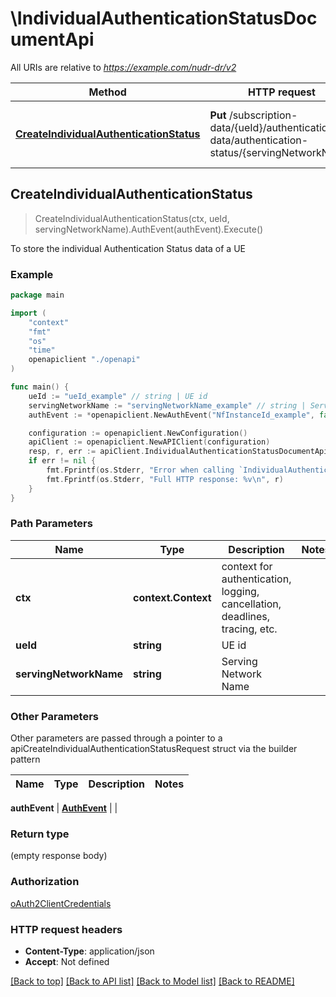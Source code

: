 # \IndividualAuthenticationStatusDocumentApi

All URIs are relative to *https://example.com/nudr-dr/v2*

Method | HTTP request | Description
------------- | ------------- | -------------
[**CreateIndividualAuthenticationStatus**](IndividualAuthenticationStatusDocumentApi.md#CreateIndividualAuthenticationStatus) | **Put** /subscription-data/{ueId}/authentication-data/authentication-status/{servingNetworkName} | To store the individual Authentication Status data of a UE



## CreateIndividualAuthenticationStatus

> CreateIndividualAuthenticationStatus(ctx, ueId, servingNetworkName).AuthEvent(authEvent).Execute()

To store the individual Authentication Status data of a UE

### Example

```go
package main

import (
    "context"
    "fmt"
    "os"
    "time"
    openapiclient "./openapi"
)

func main() {
    ueId := "ueId_example" // string | UE id
    servingNetworkName := "servingNetworkName_example" // string | Serving Network Name
    authEvent := *openapiclient.NewAuthEvent("NfInstanceId_example", false, time.Now(), *openapiclient.NewAuthType(), "ServingNetworkName_example") // AuthEvent | 

    configuration := openapiclient.NewConfiguration()
    apiClient := openapiclient.NewAPIClient(configuration)
    resp, r, err := apiClient.IndividualAuthenticationStatusDocumentApi.CreateIndividualAuthenticationStatus(context.Background(), ueId, servingNetworkName).AuthEvent(authEvent).Execute()
    if err != nil {
        fmt.Fprintf(os.Stderr, "Error when calling `IndividualAuthenticationStatusDocumentApi.CreateIndividualAuthenticationStatus``: %v\n", err)
        fmt.Fprintf(os.Stderr, "Full HTTP response: %v\n", r)
    }
}
```

### Path Parameters


Name | Type | Description  | Notes
------------- | ------------- | ------------- | -------------
**ctx** | **context.Context** | context for authentication, logging, cancellation, deadlines, tracing, etc.
**ueId** | **string** | UE id | 
**servingNetworkName** | **string** | Serving Network Name | 

### Other Parameters

Other parameters are passed through a pointer to a apiCreateIndividualAuthenticationStatusRequest struct via the builder pattern


Name | Type | Description  | Notes
------------- | ------------- | ------------- | -------------


 **authEvent** | [**AuthEvent**](AuthEvent.md) |  | 

### Return type

 (empty response body)

### Authorization

[oAuth2ClientCredentials](../README.md#oAuth2ClientCredentials)

### HTTP request headers

- **Content-Type**: application/json
- **Accept**: Not defined

[[Back to top]](#) [[Back to API list]](../README.md#documentation-for-api-endpoints)
[[Back to Model list]](../README.md#documentation-for-models)
[[Back to README]](../README.md)

